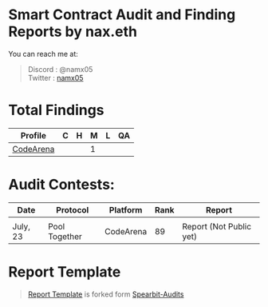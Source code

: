 # Smart Contract Audit and Finding Reports by nax.eth

You can reach me at:

> Discord : @namx05\
> Twitter : [namx05](https://twitter.com/namx05)

# Total Findings

| Profile                                    | C   | H   | M   | L   | QA  |
| ------------------------------------------ | --- | --- | --- | --- | --- |
| [CodeArena](https://code4rena.com/@namx05) |     |     | 1   |     |     |

<!--
| [Sherlock](https://sherlock.xyz/)          |     |     |     |     |     |
| [CodeHawks](https://www.codehawks.com/)    |     |     |     |     |     |
| Private                                    |     |     |     |     |     |
 -->

# Audit Contests:

| Date     | Protocol      | Platform  | Rank | Report                  |
| -------- | ------------- | --------- | ---- | ----------------------- |
|          |               |           |      |                         |
| July, 23 | Pool Together | CodeArena | 89   | Report (Not Public yet) |

# Report Template

> [Report Template](Report_Template.md) is forked form [Spearbit-Audits](https://github.com/spearbit-audits/report-template/blob/main/report.md)
